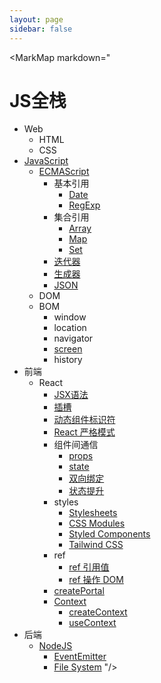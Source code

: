 ```yaml
---
layout: page
sidebar: false
---
```


<script setup>
import MarkMap from './MarkMap.vue';
</script>

<MarkMap markdown="
# JS全栈
- Web
  - HTML
  - CSS
- [JavaScript](javascript/index)
    - [ECMAScript](javascript/ecma-script/index)
      - 基本引用
        - [Date](javascript/ecma-script/basic-reference/date)
        - [RegExp](javascript/ecma-script/basic-reference/reg-exp)
      - 集合引用
        - [Array](javascript/ecma-script/collection-reference/array)
        - [Map](javascript/ecma-script/collection-reference/map)
        - [Set](javascript/ecma-script/collection-reference/set)
      - [迭代器](javascript/ecma-script/iterator)
      - [生成器](javascript/ecma-script/generator)
      - [JSON](javascript/ecma-script/json)
    - DOM
    - BOM
      - window
      - location
      - navigator
      - [screen](javascript/bom/screen)
      - history
- 前端
  - React
    - [JSX语法](frontend/react/jsx)
    - [插槽](frontend/react/slot)
    - [动态组件标识符](frontend/react/dynamic-component-identifier)
    - [React 严格模式](frontend/react/strict-mode)
    - 组件间通信
      - [props](frontend/react/component-interaction/props)
      - [state](frontend/react/component-interaction/state)
      - [双向绑定](frontend/react/component-interaction/two-way-binding)
      - [状态提升](frontend/react/component-interaction/lifting-state-up)
    - styles
      - [Stylesheets](frontend/react/styles/stylesheets)
      - [CSS Modules](frontend/react/styles/css-modules)
      - [Styled Components](frontend/react/styles/styled-components)
      - [Tailwind CSS](frontend/react/styles/tailwind-css)
    - ref
      - [ref 引用值](frontend/react/ref/ref-value)
      - [ref 操作 DOM](frontend/react/ref/ref-dom)
    - [createPortal](frontend/react/create-portal)
    - [Context](frontend/react/context/index)
      - [createContext](frontend/react/context/create-context)
      - [useContext](frontend/react/context/use-context)
- 后端
  - [NodeJS](backend/nodejs/index)
    - [EventEmitter](backend/nodejs/event-emitter)
    - [File System](backend/nodejs/file-system)
"/>
